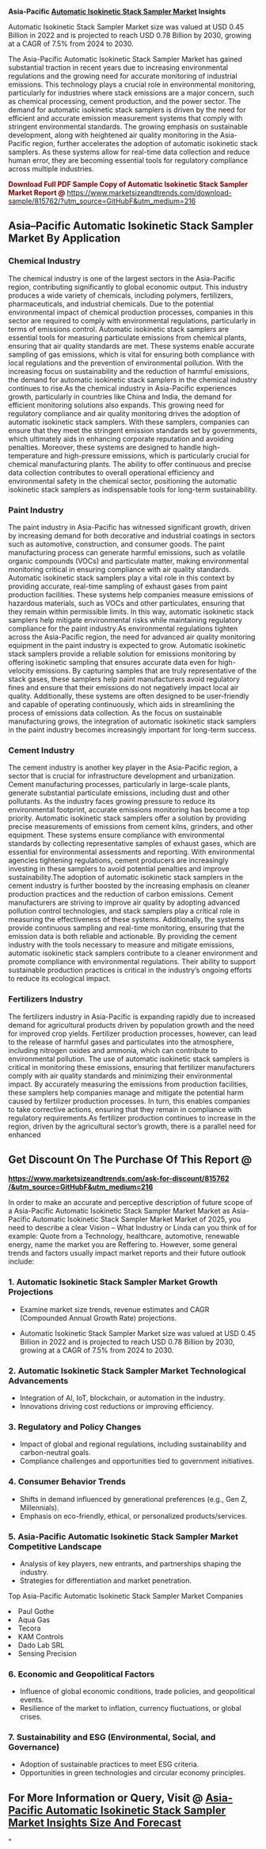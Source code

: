 <p><strong>Asia-Pacific&nbsp;<a href=""https://www.marketsizeandtrends.com/download-sample/815762/&amp;utm_source=GitHubF&amp;utm_medium=216"">Automatic Isokinetic Stack Sampler Market</a> Insights</strong></p><p>Automatic Isokinetic Stack Sampler Market size was valued at USD 0.45 Billion in 2022 and is projected to reach USD 0.78 Billion by 2030, growing at a CAGR of 7.5% from 2024 to 2030.</p><p><p>The Asia-Pacific Automatic Isokinetic Stack Sampler Market has gained substantial traction in recent years due to increasing environmental regulations and the growing need for accurate monitoring of industrial emissions. This technology plays a crucial role in environmental monitoring, particularly for industries where stack emissions are a major concern, such as chemical processing, cement production, and the power sector. The demand for automatic isokinetic stack samplers is driven by the need for efficient and accurate emission measurement systems that comply with stringent environmental standards. The growing emphasis on sustainable development, along with heightened air quality monitoring in the Asia-Pacific region, further accelerates the adoption of automatic isokinetic stack samplers. As these systems allow for real-time data collection and reduce human error, they are becoming essential tools for regulatory compliance across multiple industries. <p><strong><span style="color: #800000;">Download Full PDF Sample Copy of Automatic Isokinetic Stack Sampler Market Report @</span>&nbsp;</strong><a href="https://www.marketsizeandtrends.com/download-sample/815762/?utm_source=GitHubF&amp;utm_medium=216" target="_blank">https://www.marketsizeandtrends.com/download-sample/815762/?utm_source=GitHubF&amp;utm_medium=216</a></p></p><h2>Asia–Pacific Automatic Isokinetic Stack Sampler Market By Application</h2><h3>Chemical Industry</h3><p>The chemical industry is one of the largest sectors in the Asia-Pacific region, contributing significantly to global economic output. This industry produces a wide variety of chemicals, including polymers, fertilizers, pharmaceuticals, and industrial chemicals. Due to the potential environmental impact of chemical production processes, companies in this sector are required to comply with environmental regulations, particularly in terms of emissions control. Automatic isokinetic stack samplers are essential tools for measuring particulate emissions from chemical plants, ensuring that air quality standards are met. These systems enable accurate sampling of gas emissions, which is vital for ensuring both compliance with local regulations and the prevention of environmental pollution. With the increasing focus on sustainability and the reduction of harmful emissions, the demand for automatic isokinetic stack samplers in the chemical industry continues to rise.As the chemical industry in Asia-Pacific experiences growth, particularly in countries like China and India, the demand for efficient monitoring solutions also expands. This growing need for regulatory compliance and air quality monitoring drives the adoption of automatic isokinetic stack samplers. With these samplers, companies can ensure that they meet the stringent emission standards set by governments, which ultimately aids in enhancing corporate reputation and avoiding penalties. Moreover, these systems are designed to handle high-temperature and high-pressure emissions, which is particularly crucial for chemical manufacturing plants. The ability to offer continuous and precise data collection contributes to overall operational efficiency and environmental safety in the chemical sector, positioning the automatic isokinetic stack samplers as indispensable tools for long-term sustainability.<h3>Paint Industry</h3><p>The paint industry in Asia-Pacific has witnessed significant growth, driven by increasing demand for both decorative and industrial coatings in sectors such as automotive, construction, and consumer goods. The paint manufacturing process can generate harmful emissions, such as volatile organic compounds (VOCs) and particulate matter, making environmental monitoring critical in ensuring compliance with air quality standards. Automatic isokinetic stack samplers play a vital role in this context by providing accurate, real-time sampling of exhaust gases from paint production facilities. These systems help companies measure emissions of hazardous materials, such as VOCs and other particulates, ensuring that they remain within permissible limits. In this way, automatic isokinetic stack samplers help mitigate environmental risks while maintaining regulatory compliance for the paint industry.As environmental regulations tighten across the Asia-Pacific region, the need for advanced air quality monitoring equipment in the paint industry is expected to grow. Automatic isokinetic stack samplers provide a reliable solution for emissions monitoring by offering isokinetic sampling that ensures accurate data even for high-velocity emissions. By capturing samples that are truly representative of the stack gases, these samplers help paint manufacturers avoid regulatory fines and ensure that their emissions do not negatively impact local air quality. Additionally, these systems are often designed to be user-friendly and capable of operating continuously, which aids in streamlining the process of emissions data collection. As the focus on sustainable manufacturing grows, the integration of automatic isokinetic stack samplers in the paint industry becomes increasingly important for long-term success.<h3>Cement Industry</h3><p>The cement industry is another key player in the Asia-Pacific region, a sector that is crucial for infrastructure development and urbanization. Cement manufacturing processes, particularly in large-scale plants, generate substantial particulate emissions, including dust and other pollutants. As the industry faces growing pressure to reduce its environmental footprint, accurate emissions monitoring has become a top priority. Automatic isokinetic stack samplers offer a solution by providing precise measurements of emissions from cement kilns, grinders, and other equipment. These systems ensure compliance with environmental standards by collecting representative samples of exhaust gases, which are essential for environmental assessments and reporting. With environmental agencies tightening regulations, cement producers are increasingly investing in these samplers to avoid potential penalties and improve sustainability.The adoption of automatic isokinetic stack samplers in the cement industry is further boosted by the increasing emphasis on cleaner production practices and the reduction of carbon emissions. Cement manufacturers are striving to improve air quality by adopting advanced pollution control technologies, and stack samplers play a critical role in measuring the effectiveness of these systems. Additionally, the systems provide continuous sampling and real-time monitoring, ensuring that the emission data is both reliable and actionable. By providing the cement industry with the tools necessary to measure and mitigate emissions, automatic isokinetic stack samplers contribute to a cleaner environment and promote compliance with environmental regulations. Their ability to support sustainable production practices is critical in the industry’s ongoing efforts to reduce its ecological impact.<h3>Fertilizers Industry</h3><p>The fertilizers industry in Asia-Pacific is expanding rapidly due to increased demand for agricultural products driven by population growth and the need for improved crop yields. Fertilizer production processes, however, can lead to the release of harmful gases and particulates into the atmosphere, including nitrogen oxides and ammonia, which can contribute to environmental pollution. The use of automatic isokinetic stack samplers is critical in monitoring these emissions, ensuring that fertilizer manufacturers comply with air quality standards and minimizing their environmental impact. By accurately measuring the emissions from production facilities, these samplers help companies manage and mitigate the potential harm caused by fertilizer production processes. In turn, this enables companies to take corrective actions, ensuring that they remain in compliance with regulatory requirements.As fertilizer production continues to increase in the region, driven by the agricultural sector’s growth, there is a parallel need for enhanced</p><h2><strong>Get Discount On The Purchase Of This Report @&nbsp;</strong></h2><p><strong><a href=""https://www.marketsizeandtrends.com/ask-for-discount/815762/&amp;utm_source=GitHubF&amp;utm_medium=216"" target=""_blank"">https://www.marketsizeandtrends.com/ask-for-discount/815762<br />/&amp;utm_source=GitHubF&amp;utm_medium=216</a></strong></p><p>In order to make an accurate and perceptive description of future scope of a Asia-Pacific&nbsp;Automatic Isokinetic Stack Sampler Market Market as Asia-Pacific&nbsp;Automatic Isokinetic Stack Sampler Market Market of 2025, you need to describe a clear Vision &ndash; What Industry or Linda can you think of for example: Quote from a Technology, healthcare, automotive, renewable energy, name the market you are Reffering to. However, some general trends and factors usually impact market reports and their future outlook include:</p><h3>1.&nbsp;<strong>Automatic Isokinetic Stack Sampler Market Growth Projections</strong></h3><ul><li>Examine market size trends, revenue estimates and CAGR (Compounded Annual Growth Rate) projections.</li><li><p>Automatic Isokinetic Stack Sampler Market size was valued at USD 0.45 Billion in 2022 and is projected to reach USD 0.78 Billion by 2030, growing at a CAGR of 7.5% from 2024 to 2030.</p></li></ul><h3>2.&nbsp;<strong>Automatic Isokinetic Stack Sampler Market Technological Advancements</strong></h3><ul><li>Integration of AI, IoT, blockchain, or automation in the industry.</li><li>Innovations driving cost reductions or improving efficiency.</li></ul><h3>3.&nbsp;<strong>Regulatory and Policy Changes</strong></h3><ul><li>Impact of global and regional regulations, including sustainability and carbon-neutral goals.</li><li>Compliance challenges and opportunities tied to government initiatives.</li></ul><h3>4.&nbsp;<strong>Consumer Behavior Trends</strong></h3><ul><li>Shifts in demand influenced by generational preferences (e.g., Gen Z, Millennials).</li><li>Emphasis on eco-friendly, ethical, or personalized products/services.</li></ul><h3>5.&nbsp;<strong>Asia-Pacific Automatic Isokinetic Stack Sampler Market Competitive Landscape</strong></h3><ul><li>Analysis of key players, new entrants, and partnerships shaping the industry.</li><li>Strategies for differentiation and market penetration.</li></ul><p data-pm-slice=""1 1 []"">Top Asia-Pacific Automatic Isokinetic Stack Sampler Market Companies</p><div data-test-id=""""><p><li>Paul Gothe</li><li> Aqua Gas</li><li> Tecora</li><li> KAM Controls</li><li> Dado Lab SRL</li><li> Sensing Precision</li></p></div><h3>6.&nbsp;<strong>Economic and Geopolitical Factors</strong></h3><ul><li>Influence of global economic conditions, trade policies, and geopolitical events.</li><li>Resilience of the market to inflation, currency fluctuations, or global crises.</li></ul><h3>7.&nbsp;<strong>Sustainability and ESG (Environmental, Social, and Governance)</strong></h3><ul><li>Adoption of sustainable practices to meet ESG criteria.</li><li>Opportunities in green technologies and circular economy principles.</li></ul><h2><strong>For More Information or Query, Visit @&nbsp;</strong><a href=""https://www.verifiedmarketreports.com/product/automatic-isokinetic-stack-sampler-market/"" target=""_blank"">Asia-Pacific Automatic Isokinetic Stack Sampler Market Insights Size And Forecast</a></h2>"
